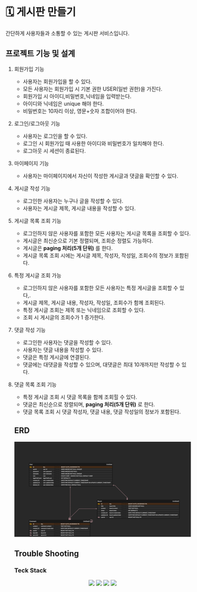 # 🗓️ 게시판 만들기

  간단하게 사용자들과 소통할 수 있는 게시판 서비스입니다.

## 프로젝트 기능 및 설계
 1. 회원가입 기능
    - 사용자는 회원가입을 할 수 있다.
    - 모든 사용자는 회원가입 시 기본 권한 USER(일반 권한)을 가진다.
    - 회원가입 시 아이디,비밀번호,닉네임을 입력받는다.
    - 아이디와 닉네임은 unique 해야 한다.
    - 비밀번호는 10자리 이상, 영문+숫자 조합이어야 한다.
   
  2. 로그인/로그아웃 기능
     - 사용자는 로그인을 할 수 있다.
     - 로그인 시 회원가입 때 사용한 아이디와 비밀번호가 일치해야 한다.
     - 로그아웃 시 세션이 종료된다.
    
  3. 마이페이지 기능
     - 사용자는 마이페이지에서 자신이 작성한 게시글과 댓글을 확인할 수 있다.
    
  4. 게시글 작성 기능
     - 로그인한 사용자는 누구나 글을 작성할 수 있다.
     - 사용자는 게시글 제목, 게시글 내용을 작성할 수 있다.

  5. 게시글 목록 조회 기능
     - 로그인하지 않은 사용자를 포함한 모든 사용자는 게시글 목록을 조회할 수 있다.
     - 게시글은 최신순으로 기본 정렬되며, 조회순 정렬도 가능하다.
     - 게시글은 **paging 처리(5개 단위)** 를 한다.
     - 게시글 목록 조회 시에는 게시글 제목, 작성자, 작성일, 조회수의 정보가 포함된다.
    
  6. 특정 게시글 조회 가능
     - 로그인하지 않은 사용자를 포함한 모든 사용자는 특정 게시글을 조회할 수 있다,.
     - 게시글 제목, 게시글 내용, 작성자, 작성일, 조회수가 함께 조회된다.
     - 특정 게시글 조회는 제목 또는 닉네임으로 조회할 수 있다.
     - 조회 시 게시글의 조회수가 1 증가한다.
    
  7. 댓글 작성 기능
     - 로그인한 사용자는 댓글을 작성할 수 있다.
     - 사용자는 댓글 내용을 작성할 수 있다.
     - 댓글은 특정 게시글에 연결된다.
     - 댓글에는 대댓글을 작성할 수 있으며, 대댓글은 최대 10개까지만 작성할 수 있다.
    
  8. 댓글 목록 조회 기능
     - 특정 게시글 조회 시 댓글 목록을 함께 조회힐 수 있다.
     - 댓글은 최신순으로 정렬되며, **paging 처리(5개 단위)** 로 한다.
     - 댓글 목록 조회 시 댓글 작성자, 댓글 내용, 댓글 작성일의 정보가 포함된다.
    


     ## ERD
     ![ERD](./docs/community.png)

     ## Trouble Shooting

     ### Teck Stack
     <div align=center> 
        <img src="https://img.shields.io/badge/java-007396?style=for-the-badge&logo=java&logoColor=white"> 
        <img src="https://img.shields.io/badge/spring-6DB33F?style=for-the-badge&logo=spring&logoColor=white"> 
        <img src="https://img.shields.io/badge/mysql-4479A1?style=for-the-badge&logo=mysql&logoColor=white"> 
        <img src="https://img.shields.io/badge/git-F05032?style=for-the-badge&logo=git&logoColor=white">
      </div>


  
   
  
  
